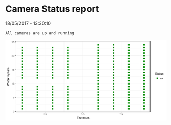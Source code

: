 Camera Status report
================
18/05/2017 - 13:30:10

    All cameras are up and running

![](camreport_files/figure-markdown_github/unnamed-chunk-2-1.png)
